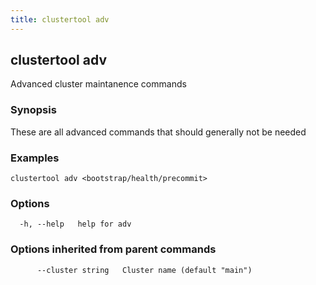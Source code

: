 ```yaml
---
title: clustertool adv
---
```

## clustertool adv

Advanced cluster maintanence commands

### Synopsis

These are all advanced commands that should generally not be needed

### Examples

```
clustertool adv <bootstrap/health/precommit>
```

### Options

```
  -h, --help   help for adv
```

### Options inherited from parent commands

```
      --cluster string   Cluster name (default "main")
```
